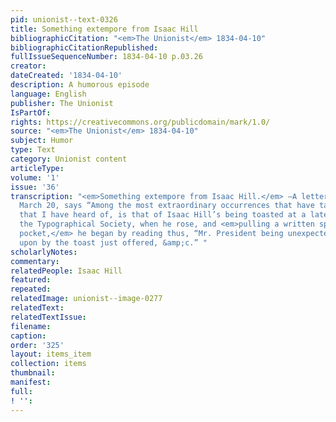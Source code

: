 ```yaml
---
pid: unionist--text-0326
title: Something extempore from Isaac Hill
bibliographicCitation: "<em>The Unionist</em> 1834-04-10"
bibliographicCitationRepublished: 
fullIssueSequenceNumber: 1834-04-10 p.03.26
creator: 
dateCreated: '1834-04-10'
description: A humorous episode
language: English
publisher: The Unionist
IsPartOf: 
rights: https://creativecommons.org/publicdomain/mark/1.0/
source: "<em>The Unionist</em> 1834-04-10"
subject: Humor
type: Text
category: Unionist content
articleType: 
volume: '1'
issue: '36'
transcription: "<em>Something extempore from Isaac Hill.</em> —A letter from Washington,
  March 20, says “Among the most extraordinary occurrences that have taken place here,
  that I have heard of, is that of Isaac Hill’s being toasted at a late meeting of
  the Typographical Society, when he rose, and <em>pulling a written speech from his
  pocket,</em> he began by reading thus, “Mr. President being unexpectedly called
  upon by the toast just offered, &amp;c.” "
scholarlyNotes: 
commentary: 
relatedPeople: Isaac Hill
featured: 
repeated: 
relatedImage: unionist--image-0277
relatedText: 
relatedTextIssue: 
filename: 
caption: 
order: '325'
layout: items_item
collection: items
thumbnail: 
manifest: 
full: 
! '': 
---
```

